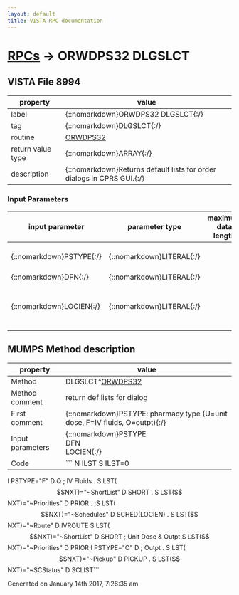 ```yaml
---
layout: default
title: VISTA RPC documentation
---
```




# [RPCs](TableOfContent.md) &#8594; ORWDPS32 DLGSLCT 


 ## VISTA File 8994
 property | value 
--- | --- 
 label | {::nomarkdown}ORWDPS32 DLGSLCT{:/}
 tag | {::nomarkdown}DLGSLCT{:/}
 routine | [ORWDPS32](http://code.osehra.org/dox/Routine_ORWDPS32_source.html)
 return value type | {::nomarkdown}ARRAY{:/}
 description | {::nomarkdown}Returns default lists for order dialogs in CPRS GUI.{:/}

### Input Parameters

| input parameter | parameter type | maximum data length | required | description | 
| --- | --- | --- | --- | --- | 
| {::nomarkdown}PSTYPE{:/} | {::nomarkdown}LITERAL{:/} |  | {::nomarkdown}true{:/} | {::nomarkdown}Code to determine the Dialog Type{:/} | 
| {::nomarkdown}DFN{:/} | {::nomarkdown}LITERAL{:/} |  | {::nomarkdown}true{:/} |  | 
| {::nomarkdown}LOCIEN{:/} | {::nomarkdown}LITERAL{:/} |  | {::nomarkdown}true{:/} | {::nomarkdown}This will be set to the patient inpatient location IEN from file 44.{:/} | 


## MUMPS Method description

 property | value 
 --- | --- 
 Method | DLGSLCT^[ORWDPS32](http://code.osehra.org/dox/Routine_ORWDPS32_source.html)
 Method comment | return def lists for dialog
 First comment | {::nomarkdown}PSTYPE: pharmacy type (U=unit dose, F=IV fluids, O=outpt){:/}
 Input parameters | {::nomarkdown}PSTYPE<br/>DFN<br/>LOCIEN{:/}
 Code | ```  N ILST S ILST=0
 I PSTYPE="F" D  Q                       ; IV Fluids
 . S LST($$NXT)="~ShortList"  D SHORT
 . S LST($$NXT)="~Priorities" D PRIOR
 . ;S LST($$NXT)="~Schedules"  D SCHED(LOCIEN)
 . S LST($$NXT)="~Route" D IVROUTE
 S LST($$NXT)="~ShortList"  D SHORT      ; Unit Dose & Outpt
 S LST($$NXT)="~Priorities" D PRIOR
 I PSTYPE="O" D                          ; Outpt
 . S LST($$NXT)="~Pickup"   D PICKUP
 . S LST($$NXT)="~SCStatus" D SCLIST```




 Generated on January 14th 2017, 7:26:35 am
